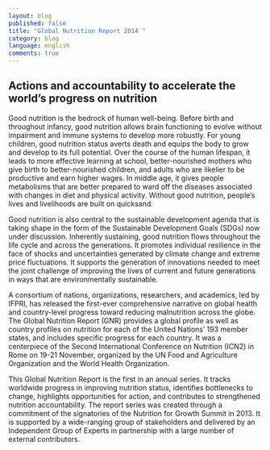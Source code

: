 ```yaml
---
layout: blog
published: false
title: "Global Nutrition Report 2014 "
category: blog
language: english
comments: true
---
```


## Actions and accountability to accelerate the world’s progress on nutrition 

Good nutrition is the bedrock of human well-being. Before birth and throughout infancy, good nutrition allows brain functioning to evolve without impairment and immune systems to develop more robustly. For young children, good nutrition status averts death and equips the body to grow and develop to its full potential. Over the course of the human lifespan, it leads to more effective learning at school, better-nourished mothers who give birth to better-nourished children, and adults who are likelier to be productive and earn higher wages. In middle age, it gives people metabolisms that are better prepared to ward off the diseases associated with changes in diet and physical activity. Without good nutrition, people’s lives and livelihoods are built on quicksand.

Good nutrition is also central to the sustainable development agenda that is taking shape in the form of the Sustainable Development Goals (SDGs) now under discussion. Inherently sustaining, good nutrition flows throughout the life cycle and across the generations. It promotes individual resilience in the face of shocks and uncertainties generated by climate change and extreme price fluctuations. It supports the generation of innovations needed to meet the joint challenge of improving the lives of current and future generations in ways that are environmentally sustainable.

A consortium of nations, organizations, researchers, and academics, led by IFPRI, has released the first-ever comprehensive narrative on global health and country-level progress toward reducing malnutrition across the globe. The Global Nutrition Report (GNR) provides a global profile as well as country profiles on nutrition for each of the United Nations’ 193 member states, and includes specific progress for each country. It was a centerpiece of the Second International Conference on Nutrition (ICN2) in Rome on 19-21 November, organized by the UN Food and Agriculture Organization and the World Health Organization.

This Global Nutrition Report is the first in an annual series. It tracks worldwide progress in improving nutrition status, identifies bottlenecks to change, highlights opportunities for action, and contributes to strengthened nutrition accountability. The report series was created through a commitment of the signatories of the Nutrition for Growth Summit in 2013. It is supported by a wide-ranging group of stakeholders and delivered by an Independent Group of Experts in partnership with a large number of external contributors.
